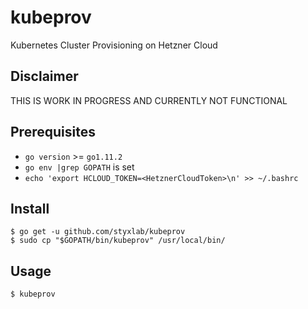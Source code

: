 # kubeprov
Kubernetes Cluster Provisioning on Hetzner Cloud

## Disclaimer 

THIS IS WORK IN PROGRESS AND CURRENTLY NOT FUNCTIONAL

## Prerequisites

- `go version` >= `go1.11.2`
- `go env |grep GOPATH` is set
- `echo 'export HCLOUD_TOKEN=<HetznerCloudToken>\n' >> ~/.bashrc`

## Install

```
$ go get -u github.com/styxlab/kubeprov
$ sudo cp "$GOPATH/bin/kubeprov" /usr/local/bin/
```

## Usage

```
$ kubeprov
```